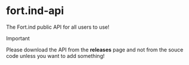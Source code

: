 # fort.ind-api
The Fort.ind public API for all users to use!
> [!IMPORTANT]
> Please download the API from the **releases** page and not from the souce code unless you want to add something!
